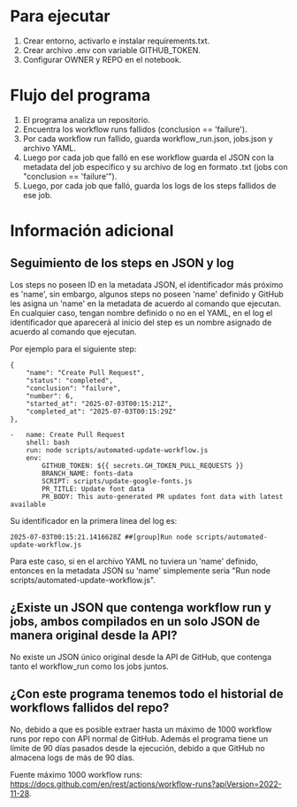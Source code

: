# Para ejecutar

1. Crear entorno, activarlo e instalar requirements.txt.
2. Crear archivo .env con variable GITHUB_TOKEN.
3. Configurar OWNER y REPO en el notebook.

# Flujo del programa

1. El programa analiza un repositorio.
2. Encuentra los workflow runs fallidos (conclusion == 'failure').
3. Por cada workflow run fallido, guarda workflow_run.json, jobs.json y archivo YAML.
4. Luego por cada job que falló en ese workflow guarda el JSON con la metadata del job específico y su archivo de log en formato .txt (jobs con "conclusion == 'failure'").
5. Luego, por cada job que falló, guarda los logs de los steps fallidos de ese job.

# Información adicional

## Seguimiento de los steps en JSON y log

Los steps no poseen ID en la metadata JSON, el identificador más próximo es 'name', sin embargo, algunos steps no poseen 'name' definido y GitHub les asigna un 'name' en la metadata de acuerdo al comando que ejecutan. En cualquier caso, tengan nombre definido o no en el YAML, en el log el identificador que aparecerá al inicio del step es un nombre asignado de acuerdo al comando que ejecutan.

Por ejemplo para el siguiente step:

```
{
    "name": "Create Pull Request",
    "status": "completed",
    "conclusion": "failure",
    "number": 6,
    "started_at": "2025-07-03T00:15:21Z",
    "completed_at": "2025-07-03T00:15:29Z"
},
```

```
-   name: Create Pull Request
    shell: bash
    run: node scripts/automated-update-workflow.js
    env:
        GITHUB_TOKEN: ${{ secrets.GH_TOKEN_PULL_REQUESTS }}
        BRANCH_NAME: fonts-data
        SCRIPT: scripts/update-google-fonts.js
        PR_TITLE: Update font data
        PR_BODY: This auto-generated PR updates font data with latest available
```

Su identificador en la primera línea del log es:

```
2025-07-03T00:15:21.1416628Z ##[group]Run node scripts/automated-update-workflow.js
```

Para este caso, si en el archivo YAML no tuviera un 'name' definido, entonces en la metadata JSON su 'name' simplemente sería "Run node scripts/automated-update-workflow.js".

## ¿Existe un JSON que contenga workflow run y jobs, ambos compilados en un solo JSON de manera original desde la API?

No existe un JSON único original desde la API de GitHub, que contenga tanto el workflow_run como los jobs juntos.

## ¿Con este programa tenemos todo el historial de workflows fallidos del repo?

No, debido a que es posible extraer hasta un máximo de 1000 workflow runs por repo con API normal de GitHub. Además el programa tiene un límite de 90 días pasados desde la ejecución, debido a que GitHub no almacena logs de más de 90 días.

Fuente máximo 1000 workflow runs: https://docs.github.com/en/rest/actions/workflow-runs?apiVersion=2022-11-28.
